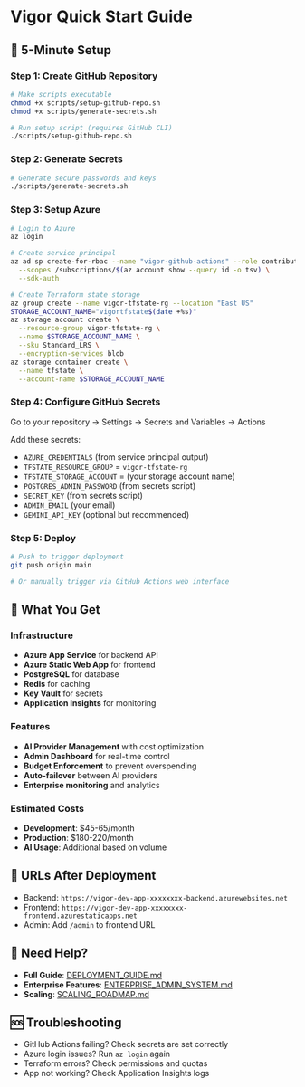 # Vigor Quick Start Guide

## 🚀 5-Minute Setup

### Step 1: Create GitHub Repository
```bash
# Make scripts executable
chmod +x scripts/setup-github-repo.sh
chmod +x scripts/generate-secrets.sh

# Run setup script (requires GitHub CLI)
./scripts/setup-github-repo.sh
```

### Step 2: Generate Secrets
```bash
# Generate secure passwords and keys
./scripts/generate-secrets.sh
```

### Step 3: Setup Azure
```bash
# Login to Azure
az login

# Create service principal
az ad sp create-for-rbac --name "vigor-github-actions" --role contributor \
  --scopes /subscriptions/$(az account show --query id -o tsv) \
  --sdk-auth

# Create Terraform state storage
az group create --name vigor-tfstate-rg --location "East US"
STORAGE_ACCOUNT_NAME="vigortfstate$(date +%s)"
az storage account create \
  --resource-group vigor-tfstate-rg \
  --name $STORAGE_ACCOUNT_NAME \
  --sku Standard_LRS \
  --encryption-services blob
az storage container create \
  --name tfstate \
  --account-name $STORAGE_ACCOUNT_NAME
```

### Step 4: Configure GitHub Secrets
Go to your repository → Settings → Secrets and Variables → Actions

Add these secrets:
- `AZURE_CREDENTIALS` (from service principal output)
- `TFSTATE_RESOURCE_GROUP` = `vigor-tfstate-rg`
- `TFSTATE_STORAGE_ACCOUNT` = (your storage account name)
- `POSTGRES_ADMIN_PASSWORD` (from secrets script)
- `SECRET_KEY` (from secrets script)
- `ADMIN_EMAIL` (your email)
- `GEMINI_API_KEY` (optional but recommended)

### Step 5: Deploy
```bash
# Push to trigger deployment
git push origin main

# Or manually trigger via GitHub Actions web interface
```

## 🎯 What You Get

### Infrastructure
- **Azure App Service** for backend API
- **Azure Static Web App** for frontend
- **PostgreSQL** for database
- **Redis** for caching
- **Key Vault** for secrets
- **Application Insights** for monitoring

### Features
- **AI Provider Management** with cost optimization
- **Admin Dashboard** for real-time control
- **Budget Enforcement** to prevent overspending
- **Auto-failover** between AI providers
- **Enterprise monitoring** and analytics

### Estimated Costs
- **Development**: $45-65/month
- **Production**: $180-220/month
- **AI Usage**: Additional based on volume

## 🔗 URLs After Deployment
- Backend: `https://vigor-dev-app-xxxxxxxx-backend.azurewebsites.net`
- Frontend: `https://vigor-dev-app-xxxxxxxx-frontend.azurestaticapps.net`
- Admin: Add `/admin` to frontend URL

## 📖 Need Help?
- **Full Guide**: [DEPLOYMENT_GUIDE.md](DEPLOYMENT_GUIDE.md)
- **Enterprise Features**: [ENTERPRISE_ADMIN_SYSTEM.md](ENTERPRISE_ADMIN_SYSTEM.md)
- **Scaling**: [SCALING_ROADMAP.md](SCALING_ROADMAP.md)

## 🆘 Troubleshooting
- GitHub Actions failing? Check secrets are set correctly
- Azure login issues? Run `az login` again
- Terraform errors? Check permissions and quotas
- App not working? Check Application Insights logs
